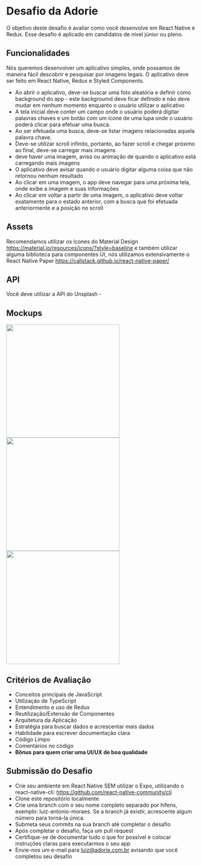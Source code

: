 # Desafio da Adorie
O objetivo deste desafio é avaliar como você desenvolve em React Native e Redux. Esse desafio é aplicado em candidatos de nível júnior ou pleno. 

## Funcionalidades
Nós queremos desenvolver um aplicativo simples, onde possamos de maneira fácil descobrir e pesquisar por imagens legais. O aplicativo deve ser feito em React Native, Redux e Styled Components. 

- Ao abrir o aplicativo, deve-se buscar uma foto aleatória e definir como background do app - este backgroumd deve ficar definido e não deve mudar em nenhum momento enquanto o usuário utilizar o aplicativo
- A tela inicial deve conter um campo onde o usuário poderá digitar palavras chaves e um botão com um ícone de uma lupa onde o usuário poderá clicar para efetuar uma busca.
- Ao ser efetuada uma busca, deve-se listar imagens relacionadas aquela palavra chave.
- Deve-se utilizar scroll infinito, portanto, ao fazer scroll e chegar próximo ao final, deve-se carregar mais imagens
- deve haver uma imagem, aviso ou animação de quando o aplicativo está carregando mais imagens
- O aplicativo deve avisar quando o usuário digitar alguma coisa que não retornou nenhum resultado
- Ao clicar em uma imagem, o app deve navegar para uma próxima tela, onde exibe a imagem e suas informações
- Ao clicar em voltar a partir de uma imagem, o aplicativo deve voltar exatamente para o estado anterior, com a busca que foi efetuada anteriormente e a posição no scroll

## Assets
Recomendamos utilizar os ícones do Material Design https://material.io/resources/icons/?style=baseline e também utilizar alguma biblioteca para componentes UI, nós utilizamos extensivamente o React Native Paper https://callstack.github.io/react-native-paper/

## API
Você deve utilizar a API do Unsplash - 

## Mockups
<img src="https://loja.adorie.com.br/teste-adorie/teste-adorie-1.png" width="300">

<img src="https://loja.adorie.com.br/teste-adorie/teste-adorie-2.png" width="300">

<img src="https://loja.adorie.com.br/teste-adorie/teste-adorie-3.png" width="300">

## Critérios de Avaliação
- Conceitos principais de JavaScript
- Utilização de TypeScript
- Entendimento e uso de Redux
- Reutilização/Extensão de Componentes
- Arquitetura da Aplicação
- Estratégia para buscar dados e acrescentar mais dados
- Habilidade para escrever documentação clara
- Código Limpo
- Comentários no código
- **Bônus para quem criar uma UI/UX de boa qualidade**

## Submissão do Desafio
- Crie seu ambiente em React Native SEM utilizar o Expo, utilizando o react-native-cli: https://github.com/react-native-community/cli
- Clone este repositório localmente
- Crie uma branch com o seu nome completo separado por hífens, exemplo: luiz-antonio-moraes. Se a branch já existir, acrescente algum número para torná-la única.
- Submeta seus commits na sua branch até completar o desafio
- Após completar o desafio, faça um pull request
- Certifique-se de documentar tudo o que for possível e colocar instruções claras para executarmos o seu app
- Envie-nos um e-mail para luiz@adorie.com.br avisando que você completou seu desafio
